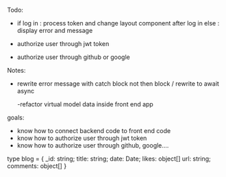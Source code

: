 Todo:

- if log in : process token and
  change layout component after log in
  else : display error and message

- authorize user through jwt token
- authorize user through github or google

Notes:

- rewrite error message with catch block not then block / rewrite to await async

  -refactor virtual model data inside front end app

goals:

- know how to connect backend code to front end code
- know how to authorize user through jwt token
- know how to authorize user through github, google....

type blog = {
\_id: string;
title: string;
date: Date;
likes: object[]
url: string;
comments: object[]
}
